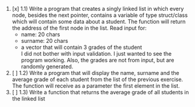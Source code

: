 1. [x] 1.1) Write a program that creates a singly linked list in which every node, besides the next pointer, contains a variable of type struct/class which will contain some data about a student. The function will return the address of the first node in the list. Read input for:
    - name: 20 chars
    - surname: 20 chars
    - a vector that will contain 3 grades of the student  
    I did not bother with input validation. I just wanted to see the program working. Also, the grades are not from input, but are randomly generated.  
2. [ ] 1.2) Write a program that will display the name, surname and the average grade of each student from the list of the previous exercise. The function will receive as a parameter the first element in the list.
3. [ ] 1.3) Write a function that returns the average grade of all students in the linked list